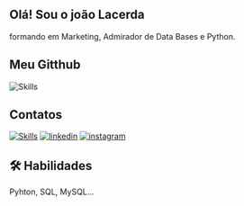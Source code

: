 
## Olá! Sou o joão Lacerda
formando em Marketing, Admirador de Data Bases e Python.


## Meu Gitthub 
![Skills](https://img.shields.io/badge/GitHub-100000?style=for-the-badge&logo=github&logoColor=white)
## Contatos
[![Skills](https://img.shields.io/badge/my_portfolio-000?style=for-the-badge&logo=ko-fi&logoColor=white)](https://dio.me/users/joaolacerda_e)
[![linkedin](https://img.shields.io/badge/linkedin-0A66C2?style=for-the-badge&logo=linkedin&logoColor=white)](https://www.linkedin.com/)
[![instagram](https://img.shields.io/badge/Instagram-E4405F?style=for-the-badge&logo=instagram&logoColor=white)](https://www.instagram.com/vlacerda_21/)




## 🛠 Habilidades
Pyhton, SQL, MySQL...





